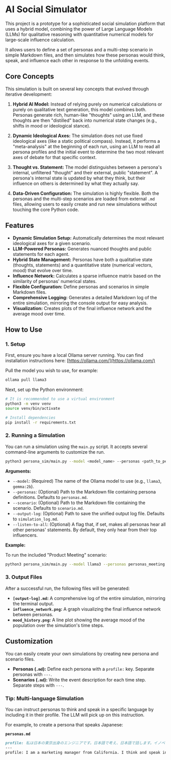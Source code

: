 # AI Social Simulator

This project is a prototype for a sophisticated social simulation platform that uses a hybrid model, combining the power of Large Language Models (LLMs) for qualitative reasoning with quantitative numerical models for large-scale influence calculation.

It allows users to define a set of personas and a multi-step scenario in simple Markdown files, and then simulates how these personas would think, speak, and influence each other in response to the unfolding events.

## Core Concepts

This simulation is built on several key concepts that evolved through iterative development:

1.  **Hybrid AI Model:** Instead of relying purely on numerical calculations or purely on qualitative text generation, this model combines both. Personas generate rich, human-like "thoughts" using an LLM, and these thoughts are then "distilled" back into numerical state changes (e.g., shifts in mood or ideological stance).

2.  **Dynamic Ideological Axes:** The simulation does not use fixed ideological axes (like a static political compass). Instead, it performs a "meta-analysis" at the beginning of each run, using an LLM to read all persona profiles and the initial event to determine the two most relevant axes of debate for that specific context.

3.  **Thought vs. Statement:** The model distinguishes between a persona's internal, unfiltered "thought" and their external, public "statement". A persona's internal state is updated by what they think, but their influence on others is determined by what they actually say.

4.  **Data-Driven Configuration:** The simulation is highly flexible. Both the personas and the multi-step scenarios are loaded from external `.md` files, allowing users to easily create and run new simulations without touching the core Python code.

## Features

-   **Dynamic Simulation Setup:** Automatically determines the most relevant ideological axes for a given scenario.
-   **LLM-Powered Personas:** Generates nuanced thoughts and public statements for each agent.
-   **Hybrid State Management:** Personas have both a qualitative state (thoughts, statements) and a quantitative state (numerical vectors, mood) that evolve over time.
-   **Influence Network:** Calculates a sparse influence matrix based on the similarity of personas' numerical states.
-   **Flexible Configuration:** Define personas and scenarios in simple Markdown files.
-   **Comprehensive Logging:** Generates a detailed Markdown log of the entire simulation, mirroring the console output for easy analysis.
-   **Visualization:** Creates plots of the final influence network and the average mood over time.

## How to Use

### 1. Setup

First, ensure you have a local Ollama server running. You can find installation instructions here: [https://ollama.com/](https://ollama.com/)

Pull the model you wish to use, for example:
```bash
ollama pull llama3
```

Next, set up the Python environment:
```bash
# It is recommended to use a virtual environment
python3 -m venv venv
source venv/bin/activate

# Install dependencies
pip install -r requirements.txt
```

### 2. Running a Simulation

You can run a simulation using the `main.py` script. It accepts several command-line arguments to customize the run.

```bash
python3 persona_sim/main.py --model <model_name> --personas <path_to_personas.md> --scenario <path_to_scenario.md> --output-log <path_to_output.md>
```

**Arguments:**

-   `--model`: (Required) The name of the Ollama model to use (e.g., `llama3`, `gemma:2b`).
-   `--personas`: (Optional) Path to the Markdown file containing persona definitions. Defaults to `personas.md`.
-   `--scenario`: (Optional) Path to the Markdown file containing the scenario. Defaults to `scenario.md`.
-   `--output-log`: (Optional) Path to save the unified output log file. Defaults to `simulation_log.md`.
-   `--listen-to-all`: (Optional) A flag that, if set, makes all personas hear all other personas' statements. By default, they only hear from their top influencers.

**Example:**

To run the included "Product Meeting" scenario:
```bash
python3 persona_sim/main.py --model llama3 --personas personas_meeting.md --scenario scenario_meeting.md --output-log log_product_meeting.md
```

### 3. Output Files

After a successful run, the following files will be generated:

-   **`[output-log].md`:** A comprehensive log of the entire simulation, mirroring the terminal output.
-   **`influence_network.png`:** A graph visualizing the final influence network between personas.
-   **`mood_history.png`:** A line plot showing the average mood of the population over the simulation's time steps.

## Customization

You can easily create your own simulations by creating new persona and scenario files.

-   **Personas (`.md`):** Define each persona with a `profile:` key. Separate personas with `---`.
-   **Scenarios (`.md`):** Write the event description for each time step. Separate steps with `---`.

### Tip: Multi-language Simulation

You can instruct personas to think and speak in a specific language by including it in their profile. The LLM will pick up on this instruction.

For example, to create a persona that speaks Japanese:

**`personas.md`**
```markdown
profile: 私は日本の東京出身のエンジニアです。日本語で考え、日本語で話します。イノベーションと効率性を重視します。
---
profile: I am a marketing manager from California. I think and speak in English and am focused on customer engagement.
```
